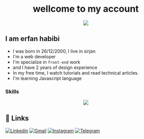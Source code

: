 <div id="header" align="center">
  <h1>wellcome to my account</h1>
  <img src="https://camo.githubusercontent.com/1694d6e3bbeb9f4aea8c63b5f886eda9b7c65e9c64ac501225c07cf31f9e41fb/68747470733a2f2f6d65646961342e67697068792e636f6d2f6d656469612f336b50446d6f5764427051504e68436e55472f67697068792e676966" />
</div> 

## I am erfan habibi
- I was born in 26/12/2000, I live in sirjan
- I'm a web developer
- I'm specialize in `front-end` work
- and I have 2 years of design experience
- In my free time, I watch tutorials and read technical articles.
- I'm learning Javascript language

### Skills
<p align="center">
  <a href="https://skillicons.dev">
    <img src="https://skillicons.dev/icons?i=html,css,tailwind,javascript,python,figma,xd,photoshop,illustrator,premiere" />
  </a>
</p>


## 🔗 Links
[![Linkedin](https://img.shields.io/badge/Linkedin-blue)](https://www.linkedin.com/in/erfan-habibii)
[![Gmail](https://img.shields.io/badge/Gmail-white)](mailto:erfanhabibi26.12@gmail.com)
[![Instagram](https://img.shields.io/badge/Instagram-red)](https://instagram.com/erfan.habibi?igshid=OGQ5ZDc2ODk2ZA==)
[![Telegram](https://img.shields.io/badge/Telegram-blue)](https://t.me/habibierfan)
